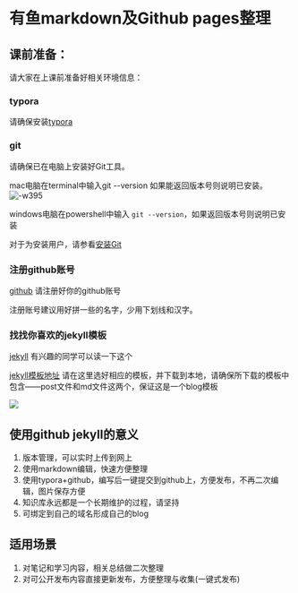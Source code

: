 # 有鱼markdown及Github pages整理

## 课前准备：

请大家在上课前准备好相关环境信息：

### typora

请确保安装[typora](https://typora.io/)

### git
请确保已在电脑上安装好Git工具。

mac电脑在terminal中输入git --version 如果能返回版本号则说明已安装。
![-w395](media/15677519108366/15677538838264.jpg)

windows电脑在powershell中输入 `git --version`，如果返回版本号则说明已安装

对于为安装用户，请参看[安装Git](https://www.liaoxuefeng.com/wiki/896043488029600/896067074338496)

### 注册github账号

[github](https://github.com/)  请注册好你的github账号

注册账号建议用好拼一些的名字，少用下划线和汉字。

### 找找你喜欢的jekyll模板

[jekyll](https://jekyllcn.com/) 有兴趣的同学可以读一下这个

[jekyll模板地址](http://jekyllthemes.org/) 请在这里选好相应的模板，并下载到本地，请确保所下载的模板中包含——post文件和md文件这两个，保证这是一个blog模板

![](media/15677519108366/15677573224703.jpg)

## 使用github jekyll的意义
1. 版本管理，可以实时上传到网上
2. 使用markdown编辑，快速方便整理
3. 使用typora+github，编写后一键提交到github上，方便发布，不再二次编辑，图片保存方便
4. 知识库永远都是一个长期维护的过程，请坚持
5. 可绑定到自己的域名形成自己的blog

## 适用场景
1. 对笔记和学习内容，相关总结做二次整理
2. 对可公开发布内容直接更新发布，方便整理与收集(一键式发布)
